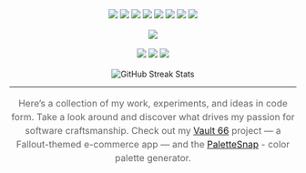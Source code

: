 <div align="center">
  <img src="https://img.shields.io/badge/Next.js-7C3AED?logo=nextdotjs&logoColor=white" />
  <img src="https://img.shields.io/badge/React-7C3AED?logo=react&logoColor=white" />
  <img src="https://img.shields.io/badge/TailwindCSS-7C3AED?logo=tailwindcss&logoColor=white" />
  <img src="https://img.shields.io/badge/TypeScript-7C3AED?logo=typescript&logoColor=white" />
  <img src="https://img.shields.io/badge/PostgreSQL-7C3AED?logo=postgresql&logoColor=white" />
  <img src="https://img.shields.io/badge/Prisma-7C3AED?logo=prisma&logoColor=white" />
  <img src="https://img.shields.io/badge/Supabase-7C3AED?logo=supabase&logoColor=white" />
  <img src="https://img.shields.io/badge/Stripe-7C3AED?logo=stripe&logoColor=white" />
</div>

<br />

<div align="center">
  <img src="https://github-readme-stats.vercel.app/api/top-langs/?username=mdombrov-33&layout=compact&theme=radical" />
</div>

<br />

<div align="center">
  <img src="https://img.shields.io/github/commit-activity/m/mdombrov-33/vault-66-store?label=Commits%20(last%2030d)&color=7C3AED" />
  <img src="https://img.shields.io/github/last-commit/mdombrov-33/vault-66-store?label=Last%20commit&color=8B5CF6" />
  <img src="https://img.shields.io/github/followers/mdombrov-33?label=Followers&style=flat-square&color=9D7CBF" />
</div>

<br />

<div align="center">
  <img src="https://github-readme-streak-stats.herokuapp.com/?user=mdombrov-33&theme=radical" alt="GitHub Streak Stats" />
</div>

---

<p align="center" style="max-width: 600px; color: #666666; font-size: 16px; line-height: 1.5;">
  Here’s a collection of my work, experiments, and ideas in code form.  
  Take a look around and discover what drives my passion for software craftsmanship.  
  Check out my <a href="https://github.com/mdombrov-33/vault-66-store" target="_blank">Vault 66</a> project — a Fallout-themed e-commerce app — and the <a href="https://palette-snap-rho.vercel.app/" target="_blank">PaletteSnap</a> - color palette generator.
</p>

